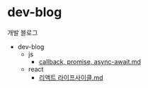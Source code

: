 # dev-blog

개발 블로그

- dev-blog
  - js
    - [callback, promise, async-await.md](<js/callback, promise, async-await.md>)
  - react
    - [리액트 라이프사이클.md](/react/리액트%20라이프사이클.md)
